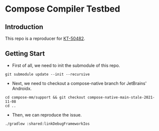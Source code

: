 # Compose Compiler Testbed

## Introduction

This repo is a reproducer for [KT-50482](https://youtrack.jetbrains.com/issue/KT-50482).

## Getting Start

- First of all, we need to init the submodule of this repo.

```shell
git submodule update --init --recursive
```

-  Next, we need to checkout a compose-native branch for JetBrains' Androidx.

```shell
cd compose-mm/support && git checkout compose-native-main-stale-2021-11-08
cd ..
```
- Then, we can reproduce the issue.

```shell
./gradlew :shared:linkDebugFrameworkIos
```

